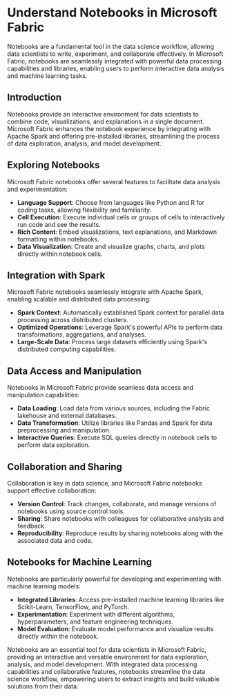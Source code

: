 # Understand Notebooks in Microsoft Fabric

Notebooks are a fundamental tool in the data science workflow, allowing data scientists to write, experiment, and collaborate effectively. In Microsoft Fabric, notebooks are seamlessly integrated with powerful data processing capabilities and libraries, enabling users to perform interactive data analysis and machine learning tasks.

## Introduction

Notebooks provide an interactive environment for data scientists to combine code, visualizations, and explanations in a single document. Microsoft Fabric enhances the notebook experience by integrating with Apache Spark and offering pre-installed libraries, streamlining the process of data exploration, analysis, and model development.

## Exploring Notebooks

Microsoft Fabric notebooks offer several features to facilitate data analysis and experimentation:

- **Language Support**: Choose from languages like Python and R for coding tasks, allowing flexibility and familiarity.
- **Cell Execution**: Execute individual cells or groups of cells to interactively run code and see the results.
- **Rich Content**: Embed visualizations, text explanations, and Markdown formatting within notebooks.
- **Data Visualization**: Create and visualize graphs, charts, and plots directly within notebook cells.

## Integration with Spark

Microsoft Fabric notebooks seamlessly integrate with Apache Spark, enabling scalable and distributed data processing:

- **Spark Context**: Automatically established Spark context for parallel data processing across distributed clusters.
- **Optimized Operations**: Leverage Spark's powerful APIs to perform data transformations, aggregations, and analyses.
- **Large-Scale Data**: Process large datasets efficiently using Spark's distributed computing capabilities.

## Data Access and Manipulation

Notebooks in Microsoft Fabric provide seamless data access and manipulation capabilities:

- **Data Loading**: Load data from various sources, including the Fabric lakehouse and external databases.
- **Data Transformation**: Utilize libraries like Pandas and Spark for data preprocessing and manipulation.
- **Interactive Queries**: Execute SQL queries directly in notebook cells to perform data exploration.

## Collaboration and Sharing

Collaboration is key in data science, and Microsoft Fabric notebooks support effective collaboration:

- **Version Control**: Track changes, collaborate, and manage versions of notebooks using source control tools.
- **Sharing**: Share notebooks with colleagues for collaborative analysis and feedback.
- **Reproducibility**: Reproduce results by sharing notebooks along with the associated data and code.

## Notebooks for Machine Learning

Notebooks are particularly powerful for developing and experimenting with machine learning models:

- **Integrated Libraries**: Access pre-installed machine learning libraries like Scikit-Learn, TensorFlow, and PyTorch.
- **Experimentation**: Experiment with different algorithms, hyperparameters, and feature engineering techniques.
- **Model Evaluation**: Evaluate model performance and visualize results directly within the notebook.


Notebooks are an essential tool for data scientists in Microsoft Fabric, providing an interactive and versatile environment for data exploration, analysis, and model development. With integrated data processing capabilities and collaborative features, notebooks streamline the data science workflow, empowering users to extract insights and build valuable solutions from their data.
